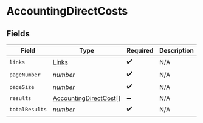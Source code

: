 # AccountingDirectCosts


## Fields

| Field                                                                 | Type                                                                  | Required                                                              | Description                                                           |
| --------------------------------------------------------------------- | --------------------------------------------------------------------- | --------------------------------------------------------------------- | --------------------------------------------------------------------- |
| `links`                                                               | [Links](../../models/shared/links.md)                                 | :heavy_check_mark:                                                    | N/A                                                                   |
| `pageNumber`                                                          | *number*                                                              | :heavy_check_mark:                                                    | N/A                                                                   |
| `pageSize`                                                            | *number*                                                              | :heavy_check_mark:                                                    | N/A                                                                   |
| `results`                                                             | [AccountingDirectCost](../../models/shared/accountingdirectcost.md)[] | :heavy_minus_sign:                                                    | N/A                                                                   |
| `totalResults`                                                        | *number*                                                              | :heavy_check_mark:                                                    | N/A                                                                   |